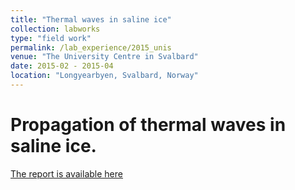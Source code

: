 ```yaml
---
title: "Thermal waves in saline ice"
collection: labworks
type: "field work"
permalink: /lab_experience/2015_unis
venue: "The University Centre in Svalbard"
date: 2015-02 - 2015-04
location: "Longyearbyen, Svalbard, Norway"
---
```


Propagation of thermal waves in saline ice.
======

[The report is available here](d-murashkin.github.io/files/2015_labwork.pdf)
